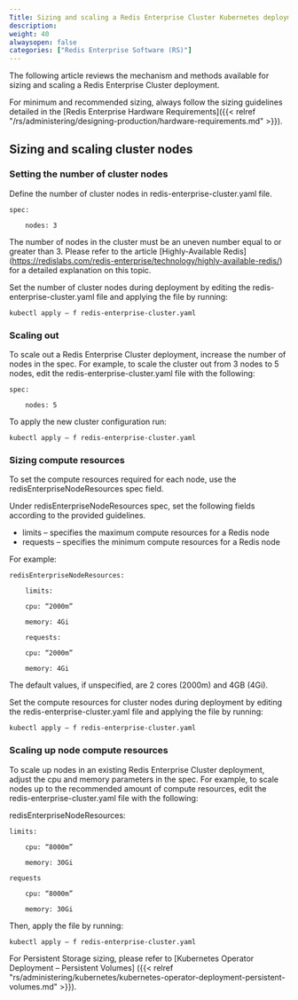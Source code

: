 ```yaml
---
Title: Sizing and scaling a Redis Enterprise Cluster Kubernetes deployment
description: 
weight: 40
alwaysopen: false
categories: ["Redis Enterprise Software (RS)"]
---
```

The following article reviews the mechanism and methods available for sizing 
and scaling a Redis Enterprise Cluster deployment.

For minimum and recommended sizing, always follow the sizing guidelines 
detailed in the [Redis Enterprise Hardware Requirements]({{< relref 
"/rs/administering/designing-production/hardware-requirements.md" >}}).

## Sizing and scaling cluster nodes

### Setting the number of cluster nodes

Define the number of cluster nodes in redis-enterprise-cluster.yaml file.

    spec:

        nodes: 3

The number of nodes in the cluster must be an uneven number 
equal to or greater than 3. Please refer to the article [Highly-Available Redis]
(https://redislabs.com/redis-enterprise/technology/highly-available-redis/) 
for a detailed explanation on this topic.

Set the number of cluster nodes during deployment 
by editing the redis-enterprise-cluster.yaml file and 
applying the file by running:

    kubectl apply – f redis-enterprise-cluster.yaml

### Scaling out

To scale out a Redis Enterprise Cluster deployment, increase the number of nodes 
in the spec. For example, to scale the cluster out from 3 nodes to 5 nodes, 
edit the redis-enterprise-cluster.yaml file with the following:

    spec:  

        nodes: 5

To apply the new cluster configuration run:

    kubectl apply – f redis-enterprise-cluster.yaml

### Sizing compute resources

To set the compute resources required for each node, 
use the redisEnterpriseNodeResources spec field.

Under redisEnterpriseNodeResources spec, set the following fields 
according to the provided guidelines.

- limits – specifies the maximum compute resources for a Redis node
- requests – specifies the minimum compute resources for a Redis node

For example:

    redisEnterpriseNodeResources:

        limits:

        cpu: “2000m”

        memory: 4Gi

        requests:

        cpu: “2000m”

        memory: 4Gi

The default values, if unspecified, are 2 cores (2000m) and 4GB (4Gi).

Set the compute resources for cluster nodes during deployment 
by editing the redis-enterprise-cluster.yaml file and 
applying the file by running:

    kubectl apply – f redis-enterprise-cluster.yaml

### Scaling up node compute resources

To scale up nodes in an existing Redis Enterprise Cluster deployment, 
adjust the cpu and memory parameters in the spec. For example, 
to scale nodes up to the recommended amount of compute resources, 
edit the redis-enterprise-cluster.yaml file with the following:

redisEnterpriseNodeResources:

    limits:

        cpu: “8000m”

        memory: 30Gi

    requests

        cpu: “8000m”

        memory: 30Gi

Then, apply the file by running:

    kubectl apply – f redis-enterprise-cluster.yaml

For Persistent Storage sizing, please refer to [Kubernetes Operator Deployment – Persistent Volumes]
({{< relref "rs/administering/kubernetes/kubernetes-operator-deployment-persistent-volumes.md" >}}).